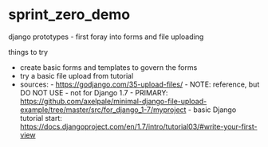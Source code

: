 # sprint_zero_demo
django prototypes - first foray into forms and file uploading

things to try

- create basic forms and templates to govern the forms
- try a basic file upload from tutorial
- sources: 
      - https://godjango.com/35-upload-files/ 
        - NOTE: reference, but DO NOT USE - not for Django 1.7
      - PRIMARY: https://github.com/axelpale/minimal-django-file-upload-example/tree/master/src/for_django_1-7/myproject
      - basic Django tutorial start: https://docs.djangoproject.com/en/1.7/intro/tutorial03/#write-your-first-view
